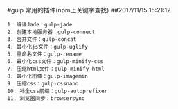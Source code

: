 #gulp 常用的插件(npm上关键字查找)
##2017/11/15 15:21:12 

    1. 编译Jade：gulp-jade
    2. 创建本地服务器：gulp-connect
    3. 合并文件：gulp-concat
    4. 最小化js文件：gulp-uglify
    5. 重命名文件：gulp-rename
    6. 最小化css文件：gulp-minify-css
    7. 压缩html文件：gulp-minify-html
    8. 最小化图像：gulp-imagemin 
    9. 压缩css：gulp-cssnano
    10. 补全css前缀：gulp-autoprefixer
    11. 浏览器同步：browsersync